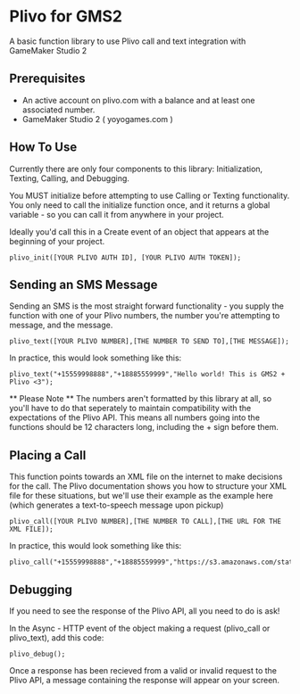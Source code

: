 # Plivo for GMS2
A basic function library to use Plivo call and text integration with GameMaker Studio 2

## Prerequisites

- An active account on plivo.com with a balance and at least one associated number.
- GameMaker Studio 2 ( yoyogames.com )

## How To Use
Currently there are only four components to this library: Initialization, Texting, Calling, and Debugging.

You MUST initialize before attempting to use Calling or Texting functionality. You only need to call the initialize function once, and it returns a global variable - so you can call it from anywhere in your project.

Ideally you'd call this in a Create event of an object that appears at the beginning of your project.

```GML
plivo_init([YOUR PLIVO AUTH ID], [YOUR PLIVO AUTH TOKEN]);
```

## Sending an SMS Message
Sending an SMS is the most straight forward functionality - you supply the function with one of your Plivo numbers, the number you're attempting to message, and the message.

```GML
plivo_text([YOUR PLIVO NUMBER],[THE NUMBER TO SEND TO],[THE MESSAGE]);
```

In practice, this would look something like this:
```GML
plivo_text("+15559998888","+18885559999","Hello world! This is GMS2 + Plivo <3");
```

** Please Note **
The numbers aren't formatted by this library at all, so you'll have to do that seperately to maintain compatibility with the expectations of the Plivo API. This means all numbers going into the functions should be 12 characters long, including the + sign before them.

## Placing a Call
This function points towards an XML file on the internet to make decisions for the call. The Plivo documentation shows you how to structure your XML file for these situations, but we'll use their example as the example here (which generates a text-to-speech message upon pickup)

```GML
plivo_call([YOUR PLIVO NUMBER],[THE NUMBER TO CALL],[THE URL FOR THE XML FILE]);
```

In practice, this would look something like this:
```GML
plivo_call("+15559998888","+18885559999","https://s3.amazonaws.com/static.plivo.com/answer.xml");
```

## Debugging
If you need to see the response of the Plivo API, all you need to do is ask!

In the Async - HTTP event of the object making a request (plivo_call or plivo_text), add this code:

```GML
plivo_debug();
```

Once a response has been recieved from a valid or invalid request to the Plivo API, a message containing the response will appear on your screen.
